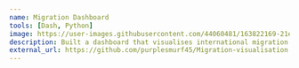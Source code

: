 ```yaml
---
name: Migration Dashboard
tools: [Dash, Python]
image: https://user-images.githubusercontent.com/44060481/163822169-21e6b6b1-bd42-4b6b-9a22-bc7d5de9beed.png
description: Built a dashboard that visualises international migration flow using the UNHCR data.
external_url: https://github.com/purplesmurf45/Migration-visualisation
---
```

